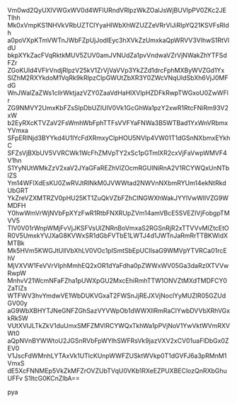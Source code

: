Vm0wd2QyUXlVWGxWV0d4WFlURndVRlpzWkZOalJsWjBUVlpPV0ZKc2JETlhh
Mk0xVmpKS1NHVkVRbUZTClYyaHlWbXhWZUZZeVRrVlJiRlpYQ21KSVFsRldh
a0poVXpKTmVWTnJWbFZpUjJodlEyc3hXVkZzUmxkaQpWRVV3VlhwS1RtVldU
bkpXYkZacFVqRktkMUV5ZUV0amJVNUdZa1pvVndwaVZrVjNWakZhYTFSdFZr
ZGoKUld4VFlrVndjRlpzV25kV1ZrVjVaVVp3YkZZd1drcFphMXByWVZGd1Yx
SlZhM2RXYkdoM1VqRk9kRlpzClpGWUtZbXR3Y0ZWcVNqUldSbXh6VjJ0MFdG
WnJWalZaZWs1cllrWktjazVZY0ZaaVdHaHlXVlpHZDFkRwpTWGxoU0ZwWFlr
ZG9NMVY2UmxKbFZsSlpDbUZIUlV0Vk1GcGhWa1pzY2xwR1RtcFNiRm93V2xW
b2EyRXcKTVZaV2FsWmhWbFphTTFsVVFYaFNWa3B5WTBad1YxWnVRbmxYVmxa
SFpERlNjd3BYYkd4U1lYcFdXRmxyClpHOU5NVlp4VW01T1dGSnNXbmxEYkhC
SFZsVjBXbUV5VVRCWk1WcFhZMVpTY2xSc1pGTmlXR2cxVjFaVwpWMVF4V1hn
S1YyNUtWMkZzV2xaV2JYaGFaREZhVlZOcmRGUlNiRnA2V1RCYWQxUnNTblZS
Ym14WFlXdEsKU0ZwRVJtRlNkM0JVWWtad2NWVnNXbmRYUm14ekNtRkdUbGRT
YkZreVZXMTRZV0pHU25KT1ZuQkVZbFZhClNGWXhWakJYYlVwWllVZG9WMDFH
Y0hwWmVrWjNVbFpXYzFwR1RtbFNXRUpZVm14amVBcE5SVEZIVjFobgpTMVV5
TlV0V01rWnpWMjFvVjJKSFVsUlZNRnBoVmxaS2RGSnRjR2xTTVVvMlZtcEtO
R0V5UmxkYVJXaG8KVWxSR1dGbFVTbE1LWTJ4d1JWTnJaRmRrTTBKWldXMTBk
Mk5HVm5KWGJtUllVbXhLV0VOc1pISmtSbEpUCllsaG9WMVpYTVRCa01rcEhV
MjVXVW1FeVVrVlphMmhEQ2xOR1dYaFdha0pZWWxWV05Ga3daRzlXTVVwRwpW
MnhvV21WcmNFaFZha1pUWXpGU2MxcEhiRmhTTW1ONVZtMXdTMDFCY0ZaTlZs
WTFWV3hvYmdwVE1WbDUKVGxaT2FWSnJjREJXVjNoclYyMUZlR05GZUdGV00y
aG9WbXBHYTJNeGNFZGhSazVYVWpOb1dWWXllRmRaClYwbDVVbXRhVGxkRk5W
VUtXVlJLTkZkV1duUmxSMFZMVlRCYWQxTkhWa1pPVjNoV1YwVktWVmRXVWt0
aQpNVnBYWWtoU2JGSnRVbFpWYlhSWFRsVk9jazVXV2xCV01uaFlDbGx0ZEV0
V1JscFdWMnhLYTAxVk1UTlcKUnpWWFZUSktWVkp0T1dGVFJ6a3pRMnM1VmxS
dE5XcFNNMEp5VkZkMFZrOVZUbTVqU0VKb1RXeEZPUXBEClozQnRXbGhuUFFv
S1ltcG0KCnZlbA==

pya